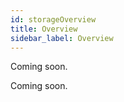 ```yaml
---
id: storageOverview
title: Overview
sidebar_label: Overview
---
```

Coming soon.

<!--
The Crust Network has built a [Decentralized Storage Market (DSM)](DSM.md) that allows everyone to access it. Storage users and merchants both can take what they need from the DSM.

## Storage Users

Storage users are those who have storage needs. They can initiate storage orders in the DSM by paying a certain fee. Storage fees are dynamically adjusted depending on the storage resources in the network, on-chain state resources, and throughput resources, and users can also add a small fee to expedite the handling process of storage orders. Check out the [Storage User Guide](storageUserGuide.md) for more details.

## Storage Merchants

[Group Owner nodes](ownerNode.md) can register as storage merchants on behalf of the Group and are required to pay a certain deposit for doing so. The storage merchants receive storage orders through the DSM, and the Member nodes in the Group will be responsible for completing file storage and providing retrieval services.

Merchants will be rewarded with the following benefits after successfully storing files:

1. a corresponding storage income from the DSM.

2. an extended effective data size. (The effective data size will contribute more storage hash power than SRD), which can effectively increase the stake limit of nodes and in turn help the nodes get higher staking rewards. 

The specific rules for storage hash power calculation can be found in the [Economic White Paper](https://crust-data.oss-cn-shanghai.aliyuncs.com/crust-home/whitepapers/ecowhitepaper_en.pdf).)

Check out the [Storage Merchant Guide](merchantGuide.m'd) for more details.

## Developers

The Crust Network has provided necessary technical tools for developers to enable them to build DSM-based applications needed in varied business scenarios. Check out [how to build](build-getting-started.md).
-->
Coming soon.
